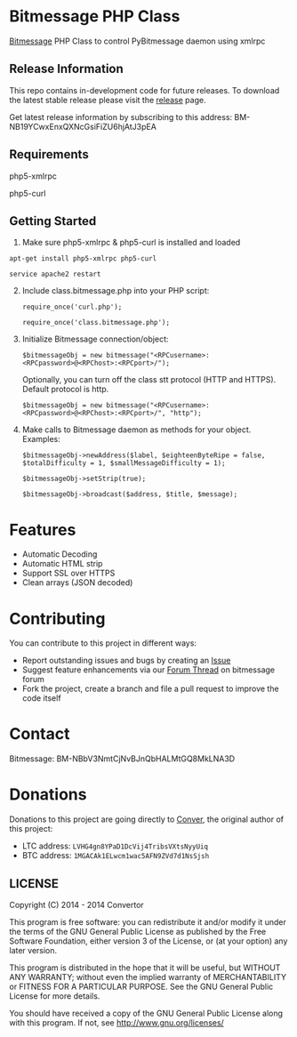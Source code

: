 Bitmessage PHP Class
====================

[Bitmessage](https://bitmessage.org/) PHP Class to control PyBitmessage daemon using xmlrpc

Release Information
---------------
This repo contains in-development code for future releases. To download the
latest stable release please visit the [release](https://github.com/Conver/class.bitmessage.php/releases) page.

Get latest release information by subscribing to this address: BM-NB19YCwxEnxQXNcGsiFiZU6hjAtJ3pEA

Requirements
---------------
php5-xmlrpc

php5-curl

Getting Started
---------------
1. Make sure php5-xmlrpc & php5-curl is installed and loaded
    
  `apt-get install php5-xmlrpc php5-curl`

  `service apache2 restart`

2. Include class.bitmessage.php into your PHP script:

	`require_once('curl.php');`
	
	`require_once('class.bitmessage.php');`
    
3. Initialize Bitmessage connection/object:

	`$bitmessageObj = new bitmessage("<RPCusername>:<RPCpassword>@<RPChost>:<RPCport>/");`

	Optionally, you can turn off the class stt protocol (HTTP and HTTPS). Default  protocol is http.

	`$bitmessageObj = new bitmessage("<RPCusername>:<RPCpassword>@<RPChost>:<RPCport>/", "http");`
    
4. Make calls to Bitmessage daemon as methods for your object. Examples:

    `$bitmessageObj->newAddress($label, $eighteenByteRipe = false, $totalDifficulty = 1, $smallMessageDifficulty = 1);`
    
    `$bitmessageObj->setStrip(true);`
    
    `$bitmessageObj->broadcast($address, $title, $message);`
    
Features
========

* Automatic Decoding
* Automatic HTML strip
* Support SSL over HTTPS
* Clean arrays (JSON decoded)

    
Contributing
============

You can contribute to this project in different ways:

* Report outstanding issues and bugs by creating an [Issue](https://github.com/Conver/class.bitmessage.php/issues/new)
* Suggest feature enhancements via our [Forum Thread](https://bitmessage.org/forum) on bitmessage forum
* Fork the project, create a branch and file a pull request to improve the code itself

Contact
=======

Bitmessage: BM-NBbV3NmtCjNvBJnQbHALMtGQ8MkLNA3D

Donations
=========

Donations to this project are going directly to [Conver](https://github.com/Conver), the original author of this project:

* LTC address: `LVHG4gn8YPaD1DcVij4TribsVXtsNyyUiq`
* BTC address: `1MGACAk1ELwcm1wac5AFN9ZVd7d1NsSjsh`


LICENSE
---------------
Copyright (C) 2014 - 2014  Convertor

This program is free software: you can redistribute it and/or modify
it under the terms of the GNU General Public License as published by
the Free Software Foundation, either version 3 of the License, or
(at your option) any later version.

This program is distributed in the hope that it will be useful,
but WITHOUT ANY WARRANTY; without even the implied warranty of
MERCHANTABILITY or FITNESS FOR A PARTICULAR PURPOSE.  See the
GNU General Public License for more details.

You should have received a copy of the GNU General Public License
along with this program.  If not, see <http://www.gnu.org/licenses/>
